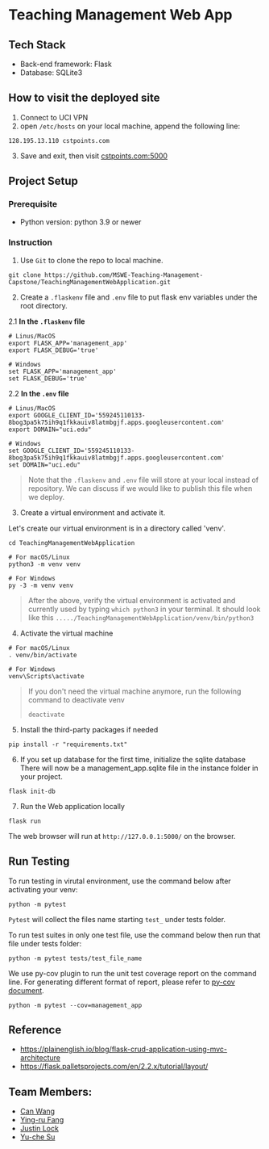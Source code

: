 # Teaching Management Web App 

## Tech Stack
- Back-end framework: Flask
- Database: SQLite3

## How to visit the deployed site
1. Connect to UCI VPN
2. open `/etc/hosts` on your local machine, append the following line:
```
128.195.13.110 cstpoints.com
```
3. Save and exit, then visit [cstpoints.com:5000](cstpoints.com:5000)


## Project Setup

### Prerequisite
- Python version: python 3.9 or newer

### Instruction
1. Use `Git` to clone the repo to local machine.
```shell
git clone https://github.com/MSWE-Teaching-Management-Capstone/TeachingManagementWebApplication.git

```

2. Create a `.flaskenv` file and `.env` file to put flask env variables under the root directory.

2.1 **In the `.flaskenv` file**
```shell
# Linus/MacOS
export FLASK_APP='management_app'
export FLASK_DEBUG='true'

# Windows
set FLASK_APP='management_app'
set FLASK_DEBUG='true'
```
2.2 **In the `.env` file**
```shell
# Linus/MacOS
export GOOGLE_CLIENT_ID='559245110133-8bog3pa5k75ih9q1fkkauiv8latmbgjf.apps.googleusercontent.com'
export DOMAIN="uci.edu"

# Windows
set GOOGLE_CLIENT_ID='559245110133-8bog3pa5k75ih9q1fkkauiv8latmbgjf.apps.googleusercontent.com'
set DOMAIN="uci.edu"
```

> Note that the `.flaskenv` and `.env` file will store at your local instead of repository. We can discuss if we would like to publish this file when we deploy.

3. Create a virtual environment and activate it.

Let's create our virtual environment is in a directory called 'venv'.

```shell 
cd TeachingManagementWebApplication

# For macOS/Linux
python3 -m venv venv

# For Windows
py -3 -m venv venv
```

> After the above, verify the virtual environment is activated and currently used by typing `which python3` in your terminal.
It should look like this `...../TeachingManagementWebApplication/venv/bin/python3`

4. Activate the virtual machine
```shell
# For macOS/Linux
. venv/bin/activate

# For Windows
venv\Scripts\activate
```

> If you don't need the virtual machine anymore, run the following command to deactivate venv
> ```
> deactivate
> ```

5. Install the third-party packages if needed
```Shell
pip install -r "requirements.txt"
```

6. If you set up database for the first time, initialize the sqlite database
There will now be a management_app.sqlite file in the instance folder in your project.

```shell
flask init-db
```

7. Run the Web application locally

```shell
flask run
```
The web browser will run at `http://127.0.0.1:5000/` on the browser.

## Run Testing

To run testing in virutal environment, use the command below after activating your venv:
```shell
python -m pytest
```

`Pytest` will collect the files name starting `test_` under tests folder.

To run test suites in only one test file, use the command below then run that file under tests folder:
```shell
python -m pytest tests/test_file_name
```

We use py-cov plugin to run the unit test coverage report on the command line. For generating different format of report, please refer to [py-cov document](https://pytest-cov.readthedocs.io/en/latest/).
```shell
python -m pytest --cov=management_app
```

## Reference
- https://plainenglish.io/blog/flask-crud-application-using-mvc-architecture
- https://flask.palletsprojects.com/en/2.2.x/tutorial/layout/

## Team Members:
- [Can Wang](mailto:canw7@uci.edu)
- [Ying-ru Fang](mailto:yingruf1@uci.edu)
- [Justin Lock](mailto:jjlock@uci.edu)
- [Yu-che Su](mailto:yuches@uci.edu)
